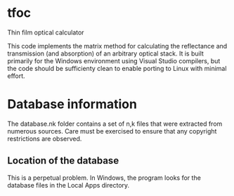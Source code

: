 # tfoc
Thin film optical calculator

This code implements the matrix method for calculating the reflectance and transmission (and absorption) of an arbitrary optical stack.
It is built primarily for the Windows environment using Visual Studio compilers, but the code should be sufficienty clean to enable porting to Linux
with minimal effort.

# Database information
The database.nk folder contains a set of n,k files that were extracted from numerous sources.  Care must be exercised to ensure that any copyright
restrictions are observed.

## Location of the database
This is a perpetual problem.  In Windows, the program looks for the database files in the Local Apps directory.
